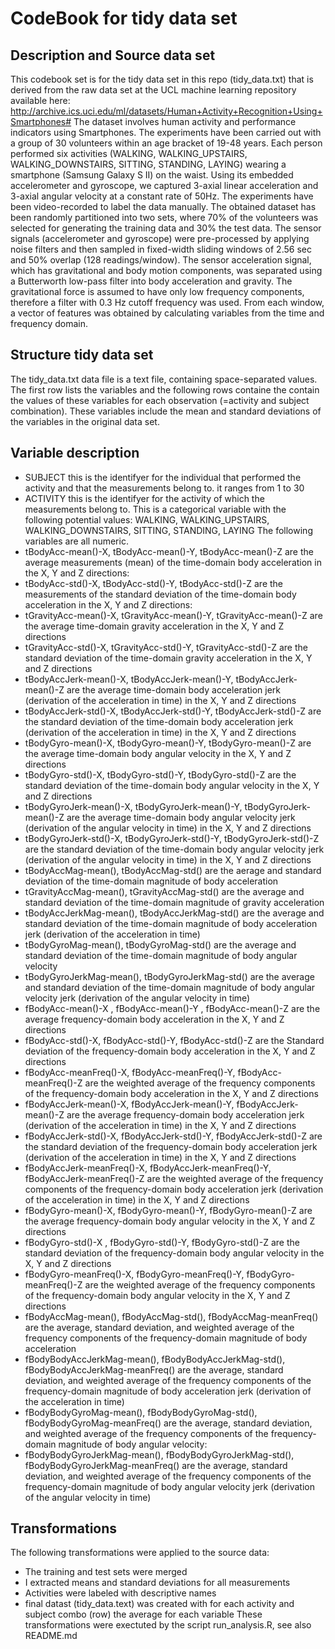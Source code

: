 # CodeBook for tidy data set

## Description and Source data set
This codebook set is for the tidy data set in this repo (tidy_data.txt) that is derived from the raw data set at the UCL machine learning repository available 
here: http://archive.ics.uci.edu/ml/datasets/Human+Activity+Recognition+Using+Smartphones#
The dataset involves human activity and performance indicators using Smartphones. 
The experiments have been carried out with a group of 30 volunteers within an age bracket of 19-48 years. 
Each person performed six activities (WALKING, WALKING_UPSTAIRS, WALKING_DOWNSTAIRS, SITTING, STANDING, LAYING) wearing a 
smartphone (Samsung Galaxy S II) on the waist. Using its embedded accelerometer and gyroscope, we captured 3-axial linear 
acceleration and 3-axial angular velocity at a constant rate of 50Hz. The experiments have been video-recorded to label the 
data manually. The obtained dataset has been randomly partitioned into two sets, where 70% of the volunteers was selected for 
generating the training data and 30% the test data. 
The sensor signals (accelerometer and gyroscope) were pre-processed by applying noise filters and then sampled in fixed-width 
sliding windows of 2.56 sec and 50% overlap (128 readings/window). The sensor acceleration signal, which has gravitational and 
body motion components, was separated using a Butterworth low-pass filter into body acceleration and gravity. The gravitational
force is assumed to have only low frequency components, therefore a filter with 0.3 Hz cutoff frequency was used. 
From each window, a vector of features was obtained by calculating variables from the time and frequency domain.
## Structure tidy data set
The tidy_data.txt data file is a text file, containing space-separated values. The first row lists the variables and the following 
rows containe the contain the values of these variables for each observation (=activity and subject combination). These variables
include the mean and standard deviations of the variables in the original data set. 
## Variable description
* SUBJECT this is the identifyer for the individual that performed the activity and that the measurements belong to. it 
ranges from 1 to 30
* ACTIVITY this is the identifyer for the activity of which the measurements belong to. This is a categorical variable with the
following potential values: WALKING, WALKING_UPSTAIRS, WALKING_DOWNSTAIRS, SITTING, STANDING, LAYING
The following variables are all numeric. 
*	tBodyAcc-mean()-X, tBodyAcc-mean()-Y, tBodyAcc-mean()-Z	are the average measurements (mean) of the time-domain 
body acceleration in the X, Y and Z directions:
* tBodyAcc-std()-X, tBodyAcc-std()-Y, tBodyAcc-std()-Z are the measurements of the standard deviation of the time-domain 
body acceleration in the X, Y and Z directions:
* tGravityAcc-mean()-X, tGravityAcc-mean()-Y, tGravityAcc-mean()-Z are the average time-domain gravity acceleration in 
the X, Y and Z directions
* tGravityAcc-std()-X, tGravityAcc-std()-Y, tGravityAcc-std()-Z	are the standard deviation of the time-domain gravity acceleration in 
the X, Y and Z directions
* tBodyAccJerk-mean()-X, tBodyAccJerk-mean()-Y, tBodyAccJerk-mean()-Z are the average time-domain body acceleration jerk (derivation of the 
acceleration in time) in the X, Y and Z directions
* tBodyAccJerk-std()-X, tBodyAccJerk-std()-Y, tBodyAccJerk-std()-Z are the standard deviation of the time-domain body acceleration jerk (derivation of 
the acceleration in time) in the X, Y and Z directions
* tBodyGyro-mean()-X, tBodyGyro-mean()-Y, tBodyGyro-mean()-Z are the average time-domain body angular velocity in the X, Y and 
Z directions
* tBodyGyro-std()-X, tBodyGyro-std()-Y, tBodyGyro-std()-Z are the standard deviation of the time-domain body angular velocity 
in the X, Y and Z directions
* tBodyGyroJerk-mean()-X, tBodyGyroJerk-mean()-Y, tBodyGyroJerk-mean()-Z are the average time-domain body angular velocity jerk (derivation of 
the angular velocity in time) in the X, Y and Z directions
* tBodyGyroJerk-std()-X, tBodyGyroJerk-std()-Y, tBodyGyroJerk-std()-Z are the standard deviation of the time-domain body angular 
velocity jerk (derivation of the angular velocity in time) in the X, Y and Z directions
* tBodyAccMag-mean(), tBodyAccMag-std() are the aerage and standard deviation of the time-domain magnitude of body acceleration
* tGravityAccMag-mean(), tGravityAccMag-std() are the average and standard deviation of the time-domain magnitude of gravity acceleration
* tBodyAccJerkMag-mean(), tBodyAccJerkMag-std() are the average and standard deviation of the time-domain magnitude of body acceleration jerk 
(derivation of the acceleration in time)
* tBodyGyroMag-mean(), tBodyGyroMag-std() are the average and standard deviation of the time-domain magnitude of body angular 
velocity
* tBodyGyroJerkMag-mean(), tBodyGyroJerkMag-std() are the average and standard deviation of the time-domain magnitude of body 
angular velocity jerk (derivation of the angular velocity in time)
* fBodyAcc-mean()-X	, fBodyAcc-mean()-Y	, fBodyAcc-mean()-Z	are the average frequency-domain body acceleration in the 
X, Y and Z directions
* fBodyAcc-std()-X, fBodyAcc-std()-Y, fBodyAcc-std()-Z are the Standard deviation of the frequency-domain body acceleration 
in the X, Y and Z directions
* fBodyAcc-meanFreq()-X, fBodyAcc-meanFreq()-Y, fBodyAcc-meanFreq()-Z	are the weighted average of the frequency components of 
the frequency-domain body acceleration in the X, Y and Z directions
* fBodyAccJerk-mean()-X, fBodyAccJerk-mean()-Y, fBodyAccJerk-mean()-Z are the average frequency-domain body acceleration jerk 
(derivation of the acceleration in time) in the X, Y and Z directions
* fBodyAccJerk-std()-X, fBodyAccJerk-std()-Y, fBodyAccJerk-std()-Z	are the standard deviation of the frequency-domain body 
acceleration jerk (derivation of the acceleration in time) in the X, Y and Z directions
* fBodyAccJerk-meanFreq()-X, fBodyAccJerk-meanFreq()-Y, fBodyAccJerk-meanFreq()-Z are the weighted average of the frequency 
components of the frequency-domain body acceleration jerk (derivation of the acceleration in time) in the X, Y and Z directions
* fBodyGyro-mean()-X, fBodyGyro-mean()-Y, fBodyGyro-mean()-Z are the average frequency-domain body angular velocity in the 
X, Y and Z directions
* fBodyGyro-std()-X	, fBodyGyro-std()-Y, fBodyGyro-std()-Z are the standard deviation of the frequency-domain body angular 
velocity in the X, Y and Z directions
* fBodyGyro-meanFreq()-X, fBodyGyro-meanFreq()-Y, fBodyGyro-meanFreq()-Z are the weighted average of the frequency components 
of the frequency-domain body angular velocity in the X, Y and Z directions
* fBodyAccMag-mean(), fBodyAccMag-std(), fBodyAccMag-meanFreq() are the average, standard deviation, and weighted average of 
the frequency components of the frequency-domain magnitude of body acceleration
* fBodyBodyAccJerkMag-mean(), fBodyBodyAccJerkMag-std(), fBodyBodyAccJerkMag-meanFreq() are the average, standard deviation, 
and weighted average of the frequency components of the frequency-domain magnitude of body acceleration jerk 
(derivation of the acceleration in time)
* fBodyBodyGyroMag-mean(), fBodyBodyGyroMag-std(), fBodyBodyGyroMag-meanFreq() are the average, standard deviation, and weighted 
average of the frequency components of the frequency-domain magnitude of body angular velocity:
* fBodyBodyGyroJerkMag-mean(), fBodyBodyGyroJerkMag-std(), fBodyBodyGyroJerkMag-meanFreq() are the average, standard deviation,
and weighted average of the frequency components of the frequency-domain magnitude of body angular velocity jerk (derivation of
the angular velocity in time)
## Transformations
The following transformations were applied to the source data:
* The training and test sets were merged
* I extracted means and standard deviations for all measurements 
* Activities were labeled with descriptive names
* final datast (tidy_data.text) was created with for each activity and subject combo (row) the average for each variable
These transformations were exectuted by the script run_analysis.R, see also README.md
